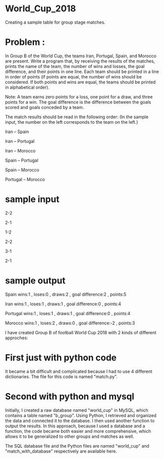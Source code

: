 # World_Cup_2018

Creating a sample table for group stage matches.

# Problem :

In Group B of the World Cup, the teams Iran, Portugal, Spain, and Morocco are present. Write a program that, by receiving the results of the matches, prints the name of the team, the number of wins and losses, the goal difference, and their points in one line. Each team should be printed in a line in order of points (if points are equal, the number of wins should be considered. If both points and wins are equal, the teams should be printed in alphabetical order).

Note: A team earns zero points for a loss, one point for a draw, and three points for a win. The goal difference is the difference between the goals scored and goals conceded by a team.

The match results should be read in the following order: (In the sample input, the number on the left corresponds to the team on the left.)

Iran – Spain

Iran – Portugal

Iran – Morocco

Spain – Portugal

Spain – Morocco

Portugal – Morocco

# sample input

2-2

2-1

1-2

2-2

3-1

2-1

# sample output

Spain  wins:1 , loses:0 , draws:2 , goal difference:2 , points:5

Iran  wins:1 , loses:1 , draws:1 , goal difference:0 , points:4

Portugal  wins:1 , loses:1 , draws:1 , goal difference:0 , points:4

Morocco  wins:1 , loses:2 , draws:0 , goal difference:-2 , points:3







I have created Group B of football World Cup 2018 with 2 kinds of different approches:

# First just with python code

It became a bit difficult and complicated because I had to use 4 different dictionaries. The file for this code is named "match.py".

# Second with python and mysql 

Initially, I created a raw database named "world_cup" in MySQL, which contains a table named "b_group". Using Python, I retrieved and organized the data and connected it to the database. I then used another function to output the results.
In this approach, because I used a database and a function, the code became both easier and more comprehensive, which allows it to be generalized to other groups and matches as well.

The SQL database file and the Python files are named "world_cup" and "match_with_database" respectively are available here.



